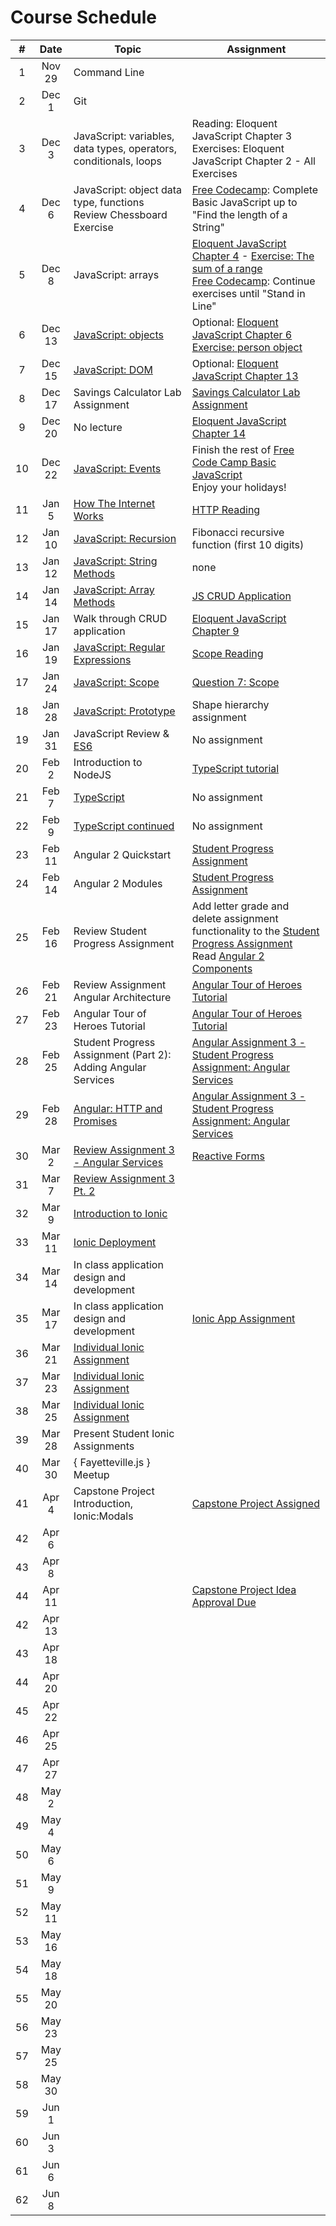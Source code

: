 # Course Schedule

| # |Date   | Topic  | Assignment  |
|:---:|:---:|---|---|
| 1 | Nov 29  | Command Line  |   |
| 2 | Dec 1  | Git  |   |
| 3 | Dec 3  | JavaScript: variables, data types, operators, conditionals, loops | Reading: Eloquent JavaScript Chapter 3 <br> Exercises: Eloquent JavaScript Chapter 2 - All Exercises|
| 4 | Dec 6  | JavaScript: object data type, functions <br> Review Chessboard Exercise | [Free Codecamp](https://www.freecodecamp.com/challenges/comment-your-javascript-code): Complete Basic JavaScript up to "Find the length of a String" |
| 5 | Dec 8  | JavaScript: arrays | [Eloquent JavaScript Chapter 4](http://eloquentjavascript.net/04_data.html) - [Exercise: The sum of a range](https://github.com/uagc-it-readiness/mobile-development-course-assignments/tree/master/02-javascript/assignment-3) <br> [Free Codecamp](https://www.freecodecamp.com/challenges/comment-your-javascript-code): Continue exercises until "Stand in Line" |
| 6 | Dec 13  | [JavaScript: objects](http://slides.com/aaronrobinson-1/javascript-objects#/) | Optional: [Eloquent JavaScript Chapter 6](http://eloquentjavascript.net/06_object.html) <br> [Exercise: person object](https://github.com/uagc-it-readiness/mobile-development-course-assignments/tree/master/02-javascript/assignment-4)|
| 7 | Dec 15  | [JavaScript: DOM](http://slides.com/aaronrobinson-1/javascript-dom) | Optional: [Eloquent JavaScript Chapter 13](http://eloquentjavascript.net/13_dom.html)|
| 8 | Dec 17  | Savings Calculator Lab Assignment | [Savings Calculator Lab Assignment](https://github.com/uagc-it-readiness/mobile-development-course-assignments/tree/master/02-javascript/assignment-5)| 
| 9 | Dec 20  | No lecture | [Eloquent JavaScript Chapter 14](http://eloquentjavascript.net/14_event.html) |
| 10 | Dec 22  | [JavaScript: Events](http://slides.com/aaronrobinson-1/javascript-events) | Finish the rest of [Free Code Camp Basic JavaScript](https://www.freecodecamp.com/challenges/comment-your-javascript-code) <br> Enjoy your holidays! |
| 11 | Jan 5  | [How The Internet Works](https://code.org/educate/resources/videos) | [HTTP Reading](https://www.tutorialspoint.com/http/) |
| 12 | Jan 10  | [JavaScript: Recursion](http://slides.com/aaronrobinson-1/javascript-recursion) | Fibonacci recursive function (first 10 digits) |
| 13 | Jan 12  | [JavaScript: String Methods](http://slides.com/aaronrobinson-1/javascript-string-methods) | none |
| 14 | Jan 14  | [JavaScript: Array Methods](http://slides.com/aaronrobinson-1/javascript-array-methods) | [JS CRUD Application](https://medium.com/@etiennerouzeaud/a-simple-crud-application-with-javascript-ebc82f688c59#.ulx4d4cx6) |
| 15 | Jan 17  | Walk through CRUD application | [Eloquent JavaScript Chapter 9](http://eloquentjavascript.net/09_regexp.html) |
| 16 | Jan 19  | [JavaScript: Regular Expressions](http://slides.com/aaronrobinson-1/javascript-regular-expressions) | [Scope Reading](https://github.com/uagc-it-readiness/mobile-development-course-assignments/tree/master/02-javascript/assignment-7-scope-reading.md) |
| 17 | Jan 24  | [JavaScript: Scope](http://slides.com/aaronrobinson-1/javascript-scope) | [Question 7: Scope](https://github.com/uagc-it-readiness/backend-dev-nodejs/blob/master/lectures/06-scope-and-closures/homework.md) |
| 18 | Jan 28  | [JavaScript: Prototype](http://eloquentjavascript.net/06_object.html) | Shape hierarchy assignment |
| 19 | Jan 31  | JavaScript Review & [ES6](https://github.com/DrkSephy/es6-cheatsheet) | No assignment |
| 20 | Feb 2  | Introduction to NodeJS | [TypeScript tutorial](https://www.typescriptlang.org/docs/tutorial.html) |
| 21 | Feb 7  | [TypeScript](http://slides.com/aaronrobinson-1/typescript) | No assignment |
| 22 | Feb 9  | [TypeScript continued](http://slides.com/aaronrobinson-1/typescript-continued) | No assignment |
| 23 | Feb 11  | Angular 2 Quickstart | [Student Progress Assignment](https://github.com/robinsonaaron/student-assignment-angular-quickstart) |
| 24 | Feb 14  | Angular 2 Modules | [Student Progress Assignment](https://github.com/robinsonaaron/student-assignment-angular-quickstart) |
| 25 | Feb 16  | Review Student Progress Assignment | Add letter grade and delete assignment functionality to the [Student Progress Assignment](https://github.com/robinsonaaron/student-assignment-angular-quickstart) <br/> Read [Angular 2 Components](https://angular.io/docs/ts/latest/guide/architecture.html#components) |
| 26 | Feb 21  | Review Assignment<br/>Angular Architecture | [Angular Tour of Heroes Tutorial](https://github.com/uagc-it-readiness/mobile-development-course-assignments/tree/master/03-angular/assignment-2#assignment-2) |
| 27 | Feb 23  | Angular Tour of Heroes Tutorial | [Angular Tour of Heroes Tutorial](https://github.com/uagc-it-readiness/mobile-development-course-assignments/tree/master/03-angular/assignment-2#assignment-2) |
| 28 | Feb 25  | Student Progress Assignment (Part 2): Adding Angular Services | [Angular Assignment 3 - Student Progress Assignment: Angular Services](https://github.com/uagc-it-readiness/mobile-development-course-assignments/tree/master/03-angular/assignment-3) |
| 29 | Feb 28  | [Angular: HTTP and Promises](https://angular.io/docs/ts/latest/tutorial/toh-pt6.html#!#sts=HTTP%20Promise) | [Angular Assignment 3 - Student Progress Assignment: Angular Services](https://github.com/uagc-it-readiness/mobile-development-course-assignments/tree/master/03-angular/assignment-3) |
| 30 | Mar 2  | [Review Assignment 3 - Angular Services](https://github.com/uagc-it-readiness/mobile-development-course-assignments/tree/master/03-angular/assignment-3) | [Reactive Forms](https://angular.io/docs/ts/latest/guide/reactive-forms.html) |
| 31 | Mar 7  | [Review Assignment 3 Pt. 2](https://github.com/uagc-it-readiness/mobile-development-course-assignments/tree/master/03-angular/assignment-3) ||
| 32 | Mar 9  | [Introduction to Ionic](https://ionicframework.com/) ||
| 33 | Mar 11  | [Ionic Deployment](https://cordova.apache.org/docs/en/latest/guide/platforms/android/) ||
| 34 | Mar 14  | In class application design and development ||
| 35 | Mar 17  | In class application design and development | [Ionic App Assignment](https://github.com/uagc-it-readiness/mobile-development-course-assignments/tree/master/04-ionic/assignment-1) |
| 36 | Mar 21  | [Individual Ionic Assignment](https://github.com/uagc-it-readiness/mobile-development-course-assignments/tree/master/04-ionic/assignment-1) ||
| 37 | Mar 23  | [Individual Ionic Assignment](https://github.com/uagc-it-readiness/mobile-development-course-assignments/tree/master/04-ionic/assignment-1) ||
| 38 | Mar 25  | [Individual Ionic Assignment](https://github.com/uagc-it-readiness/mobile-development-course-assignments/tree/master/04-ionic/assignment-1) ||
| 39 | Mar 28  | Present Student Ionic Assignments ||
| 40 | Mar 30  | { Fayetteville.js } Meetup ||
| 41 | Apr 4   | Capstone Project Introduction, Ionic:Modals | [Capstone Project Assigned](capstone.md) |
| 42 | Apr 6   |  ||
| 43 | Apr 8   |  ||
| 44 | Apr 11  |  | [Capstone Project Idea Approval Due](capstone.md) |
| 42 | Apr 13  |  ||
| 43 | Apr 18  |  ||
| 44 | Apr 20  |  ||
| 45 | Apr 22  |  ||
| 46 | Apr 25  |  ||
| 47 | Apr 27  |  ||
| 48 | May 2   |  ||
| 49 | May 4   |  ||
| 50 | May 6   |  ||
| 51 | May 9   |  ||
| 52 | May 11  |  ||
| 53 | May 16  |  ||
| 54 | May 18  |  ||
| 55 | May 20  |  ||
| 56 | May 23  |  ||
| 57 | May 25  |  ||
| 58 | May 30  |  ||
| 59 | Jun 1   |  ||
| 60 | Jun 3   |  ||
| 61 | Jun 6   |  ||
| 62 | Jun 8   |  ||